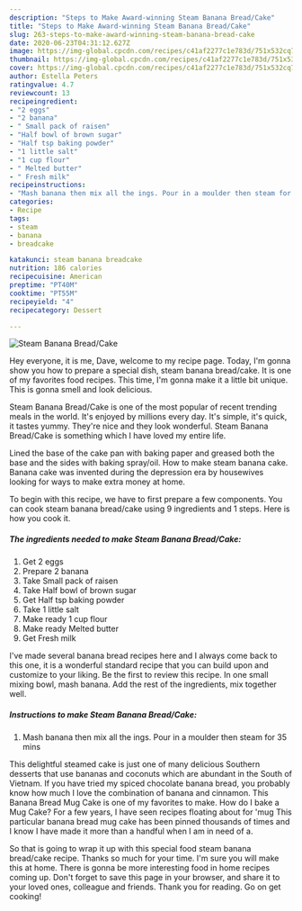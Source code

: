 ```yaml
---
description: "Steps to Make Award-winning Steam Banana Bread/Cake"
title: "Steps to Make Award-winning Steam Banana Bread/Cake"
slug: 263-steps-to-make-award-winning-steam-banana-bread-cake
date: 2020-06-23T04:31:12.627Z
image: https://img-global.cpcdn.com/recipes/c41af2277c1e783d/751x532cq70/steam-banana-breadcake-recipe-main-photo.jpg
thumbnail: https://img-global.cpcdn.com/recipes/c41af2277c1e783d/751x532cq70/steam-banana-breadcake-recipe-main-photo.jpg
cover: https://img-global.cpcdn.com/recipes/c41af2277c1e783d/751x532cq70/steam-banana-breadcake-recipe-main-photo.jpg
author: Estella Peters
ratingvalue: 4.7
reviewcount: 13
recipeingredient:
- "2 eggs"
- "2 banana"
- " Small pack of raisen"
- "Half bowl of brown sugar"
- "Half tsp baking powder"
- "1 little salt"
- "1 cup flour"
- " Melted butter"
- " Fresh milk"
recipeinstructions:
- "Mash banana then mix all the ings. Pour in a moulder then steam for 35 mins"
categories:
- Recipe
tags:
- steam
- banana
- breadcake

katakunci: steam banana breadcake 
nutrition: 186 calories
recipecuisine: American
preptime: "PT40M"
cooktime: "PT55M"
recipeyield: "4"
recipecategory: Dessert

---
```



![Steam Banana Bread/Cake](https://img-global.cpcdn.com/recipes/c41af2277c1e783d/751x532cq70/steam-banana-breadcake-recipe-main-photo.jpg)

Hey everyone, it is me, Dave, welcome to my recipe page. Today, I'm gonna show you how to prepare a special dish, steam banana bread/cake. It is one of my favorites food recipes. This time, I'm gonna make it a little bit unique. This is gonna smell and look delicious.

Steam Banana Bread/Cake is one of the most popular of recent trending meals in the world. It's enjoyed by millions every day. It's simple, it's quick, it tastes yummy. They're nice and they look wonderful. Steam Banana Bread/Cake is something which I have loved my entire life.

Lined the base of the cake pan with baking paper and greased both the base and the sides with baking spray/oil. How to make steam banana cake. Banana cake was invented during the depression era by housewives looking for ways to make extra money at home.


To begin with this recipe, we have to first prepare a few components. You can cook steam banana bread/cake using 9 ingredients and 1 steps. Here is how you cook it.

<!--inarticleads1-->

##### The ingredients needed to make Steam Banana Bread/Cake:

1. Get 2 eggs
1. Prepare 2 banana
1. Take  Small pack of raisen
1. Take Half bowl of brown sugar
1. Get Half tsp baking powder
1. Take 1 little salt
1. Make ready 1 cup flour
1. Make ready  Melted butter
1. Get  Fresh milk


I&#39;ve made several banana bread recipes here and I always come back to this one, it is a wonderful standard recipe that you can build upon and customize to your liking. Be the first to review this recipe. In one small mixing bowl, mash banana. Add the rest of the ingredients, mix together well. 

<!--inarticleads2-->

##### Instructions to make Steam Banana Bread/Cake:

1. Mash banana then mix all the ings. Pour in a moulder then steam for 35 mins


This delightful steamed cake is just one of many delicious Southern desserts that use bananas and coconuts which are abundant in the South of Vietnam. If you have tried my spiced chocolate banana bread, you probably know how much I love the combination of banana and cinnamon. This Banana Bread Mug Cake is one of my favorites to make. How do I bake a Mug Cake? For a few years, I have seen recipes floating about for &#39;mug This particular banana bread mug cake has been pinned thousands of times and I know I have made it more than a handful when I am in need of a. 

So that is going to wrap it up with this special food steam banana bread/cake recipe. Thanks so much for your time. I'm sure you will make this at home. There is gonna be more interesting food in home recipes coming up. Don't forget to save this page in your browser, and share it to your loved ones, colleague and friends. Thank you for reading. Go on get cooking!
